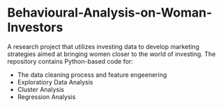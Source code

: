 # Behavioural-Analysis-on-Woman-Investors
A research project that utilizes investing data to develop marketing strategies aimed at bringing women closer to the world of investing. The repository contains Python-based code for: 
- The data cleaning process and feature engeenering 
- Exploratiory Data Analysis 
- Cluster Analysis 
- Regression Analysis
